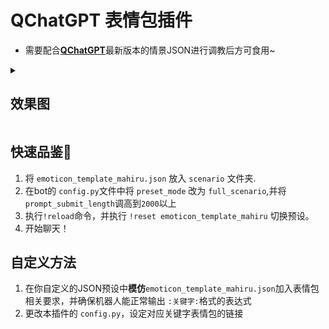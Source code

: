 # QChatGPT 表情包插件

- 需要配合[**QChatGPT**](https://github.com/RockChinQ/QChatGPT)最新版本的情景JSON进行调教后方可食用~

<details>

<summary>

## 效果图

</summary>

<img src="/preview.jpg" alt="Preview" width="300" height="250" />

</details>

## 快速品鉴🥰

1. 将 `emoticon_template_mahiru.json` 放入 `scenario` 文件夹.
2. 在bot的 `config.py`文件中将 `preset_mode` 改为 `full_scenario`,并将 `prompt_submit_length`调高到`2000`以上
3. 执行`!reload`命令，并执行 `!reset emoticon_template_mahiru` 切换预设。
4. 开始聊天！

## 自定义方法

1. 在你自定义的JSON预设中**模仿**`emoticon_template_mahiru.json`加入表情包相关要求，并确保机器人能正常输出 `:关键字:`格式的表达式
2. 更改本插件的 `config.py`，设定对应关键字表情包的链接
